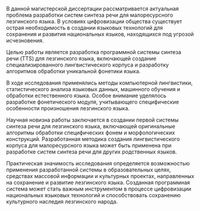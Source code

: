 В данной магистерской диссертации рассматривается актуальная проблема разработки систем синтеза речи для малоресурсного лезгинского языка. В условиях цифровизации общества существует острая необходимость в создании языковых технологий для сохранения и развития национальных языков, находящихся под угрозой исчезновения.

Целью работы является разработка программной системы синтеза речи (TTS) для лезгинского языка, включающей создание специализированного лингвистического корпуса и разработку алгоритмов обработки уникальной фонетики языка.

В ходе исследования применялись методы компьютерной лингвистики, статистического анализа языковых данных, машинного обучения и обработки естественного языка. Особое внимание уделялось разработке фонетического модуля, учитывающего специфические особенности произношения лезгинского языка.

Научная новизна работы заключается в создании первой системы синтеза речи для лезгинского языка, включающей оригинальные алгоритмы обработки специфических фонем и морфологических конструкций. Разработанная методика создания лингвистического корпуса для малоресурсного языка может быть применена при разработке систем синтеза речи для других родственных языков.

Практическая значимость исследования определяется возможностью применения разработанной системы в образовательных целях, средствах массовой информации и культурных проектах, направленных на сохранение и развитие лезгинского языка. Созданная программная система может стать важным инструментом в процессе цифровизации национальных языковых технологий и способствовать сохранению культурного наследия лезгинского народа.